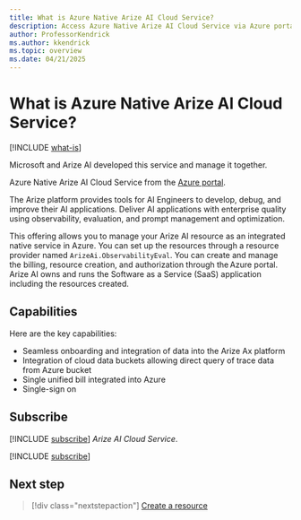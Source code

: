```yaml
---
title: What is Azure Native Arize AI Cloud Service?
description: Access Azure Native Arize AI Cloud Service via Azure portal to develop, debug, and improve AI applications with enterprise quality using observability and evaluation tools.
author: ProfessorKendrick
ms.author: kkendrick
ms.topic: overview
ms.date: 04/21/2025
---
```

# What is Azure Native Arize AI Cloud Service?

[!INCLUDE [what-is](../includes/what-is.md)]

Microsoft and Arize AI developed this service and manage it together.

Azure Native Arize AI Cloud Service from the [Azure portal](https://portal.azure.com).

The Arize platform provides tools for AI Engineers to develop, debug, and improve their AI applications.
Deliver AI applications with enterprise quality using observability, evaluation, and prompt management and optimization.

This offering allows you to manage your Arize AI resource as an integrated native service in Azure. You can set up the resources through a resource provider named `ArizeAi.ObservabilityEval`. You can create and manage the billing, resource creation, and authorization through the Azure portal. Arize AI owns and runs the Software as a Service (SaaS) application including the resources created.

## Capabilities

Here are the key capabilities:

- Seamless onboarding and integration of data into the Arize Ax platform
- Integration of cloud data buckets allowing direct query of trace data from Azure bucket
- Single unified bill integrated into Azure
- Single-sign on

## Subscribe

[!INCLUDE [subscribe](../includes/subscribe.md)] *Arize AI Cloud Service*.

[!INCLUDE [subscribe](../includes/subscribe-from-azure-portal.md)]

## Next step

> [!div class="nextstepaction"]
> [Create a resource](create.md)